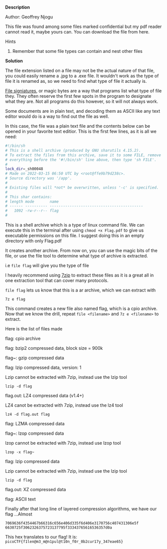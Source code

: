 **Description**

Author: Geoffrey Njogu

This file was found among some files marked confidential but my pdf reader cannot read it, maybe yours can. You can download the file from here.

Hints
1) Remember that some file types can contain and nest other files

**Solution**

The file extension listed on a file may not be the actual nature of that file, you could easily rename a .jpg to a .exe file. It wouldn't work as the type of file it is renamed as, so we need to find what type of file it actually is.

[File signiatures](https://en.wikipedia.org/wiki/List_of_file_signatures), or magic bytes are a way that programs list what type of file they. They often reserve the first few spots in the program to designate what they are. Not all programs do this however, so it will not always work.

Some documents are in plain text, and decoding them as ASCII like any text editor would do is a way to find out the file as well.

In this case, the file was a plain text file and the contents below can be opened in your favorite text editior.
This is the first few lines, as it is all we need:

```sh
#!/bin/sh
# This is a shell archive (produced by GNU sharutils 4.15.2).
# To extract the files from this archive, save it to some FILE, remove
# everything before the '#!/bin/sh' line above, then type 'sh FILE'.
#
lock_dir=_sh00048
# Made on 2022-03-15 06:50 UTC by <root@ffe9b79d238c>.
# Source directory was '/app'.
#
# Existing files will *not* be overwritten, unless '-c' is specified.
#
# This shar contains:
# length mode       name
# ------ ---------- ------------------------------------------
#   1092 -rw-r--r-- flag
#
```

This is a shell archive which is a type of linux command file. We can execute this in the terminal after using ```chmod +x Flag.pdf``` to give us executable permissions on this file. I suggest doing this in an empty directory with only Flag.pdf

It creates another archive. From now on, you can use the magic bits of the file, or use the file tool to determine what type of archive is extracted. 

i.e ```file flag``` will give you the type of file

I heavily recommend using [7zip](https://7zip.info/) to extract these files as it is a great all in one extraction tool that can cover many protocols.

```file flag``` lets us know that this is a ar archive, which we can extract with

```7z e flag```

This command creates a new file also named flag, which is a cpio archive. Now that we know the drill, repeat ```file <filename>``` and ```7z e <filename>``` to extract.

Here is the list of files made

flag: cpio archive

flag: bzip2 compressed data, block size = 900k

flag~: gzip compressed data

flag: lzip compressed data, version: 1


Lzip cannot be extracted with 7zip, instead use the lzip tool

```lzip -d flag```

flag.out: LZ4 compressed data (v1.4+)

LZ4 canot be extracted with 7zip, instead use the lz4 tool

```lz4 -d flag.out flag```

flag: LZMA compressed data

flag~: lzop compressed data


lzop cannot be extracted with 7zip, instead use lzop tool

```lzop -x flag~```

flag: lzip compressed data


Lzip cannot be extracted with 7zip, instead use the lzip tool

```lzip -d flag```

flag.out: XZ compressed data

flag: ASCII text


Finally after that long line of layered compression algorithms, we have our flag
...Almost

```
7069636f4354467b66316c656e406d335f6d406e3170756c407431306e5f
6630725f3062326375723137795f33343765616536357d0a
```

This hex translates to our flag!
It is: ```picoCTF{f1len@m3_m@n1pul@t10n_f0r_0b2cur17y_347eae65}```
